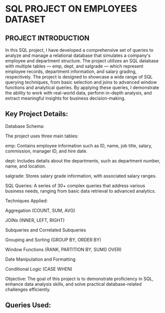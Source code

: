 
# SQL PROJECT ON EMPLOYEES DATASET



## PROJECT INTRODUCTION
In this SQL project, I have developed a comprehensive set of queries to analyze and manage a relational database that simulates a company's employee and department structure. The project utilizes an SQL database with multiple tables — emp, dept, and salgrade — which represent employee records, department information, and salary grading, respectively. The project is designed to showcase a wide range of SQL querying techniques, from basic selection and joins to advanced window functions and analytical queries. By applying these queries, I demonstrate the ability to work with real-world data, perform in-depth analysis, and extract meaningful insights for business decision-making.

## Key Project Details:
Database Schema: 

The project uses three main tables:

emp: Contains employee information such as 
ID, name, job title, salary, commission, manager ID, and hire date.


dept: Includes details about the departments, such as department number, name, and location.


salgrade: Stores salary grade information, with associated salary ranges.


SQL Queries: A series of 30+ complex queries that address various business needs, ranging from basic data retrieval to advanced analytics.


Techniques Applied:

Aggregation (COUNT, SUM, AVG)

JOINs (INNER, LEFT, RIGHT)

Subqueries and Correlated Subqueries

Grouping and Sorting (GROUP BY, ORDER BY)

Window Functions (RANK, PARTITION BY, SUM() OVER)

Date Manipulation and Formatting

Conditional Logic (CASE WHEN)

Objective: The goal of this project is to demonstrate proficiency in SQL, enhance data analysis skills, and solve practical database-related challenges efficiently.

## Queries Used:
